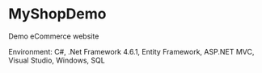 # MyShopDemo
Demo eCommerce website

Environment: C#, .Net Framework 4.6.1, Entity Framework, ASP.NET MVC, Visual Studio, Windows, SQL
